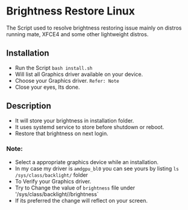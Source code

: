 # Brightness Restore Linux

The Script used to resolve brightness restoring issue mainly on distros running mate, XFCE4 and some other lightweight distros.

## Installation
* Run the Script
`bash install.sh`
* Will list all Graphics driver available on your device.
* Choose your Graphics driver. `Refer: Note`
* Close your eyes, Its done.

## Description
* It will store your brightness in installation folder.
* It uses systemd service to store before shutdown or reboot.
* Restore that brightness on next login.

### Note:
* Select a appropriate graphics device while an installation.
* In my case my driver is `amdgpu_bl0` you can see yours by listing `ls /sys/class/backlight/` folder
* To Verify your Graphics driver.
* Try to Change the value of `brightness` file under '/sys/class/backlight/<driver>/brightness`
* If its preferred the change will reflect on your screen.